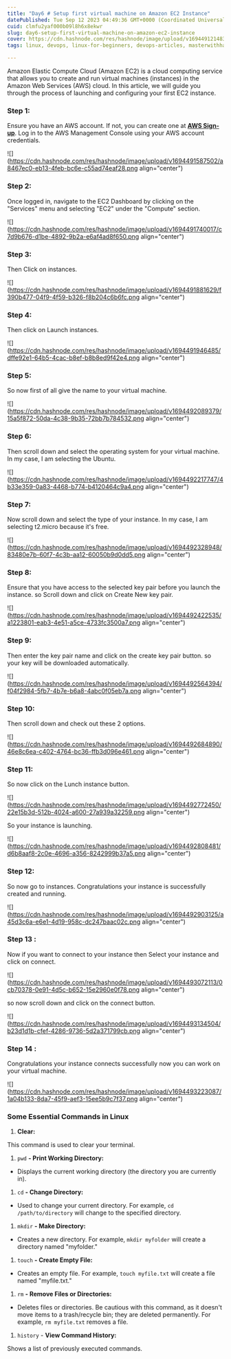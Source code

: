 ```yaml
---
title: "Day6 # Setup first virtual machine on Amazon EC2 Instance"
datePublished: Tue Sep 12 2023 04:49:36 GMT+0000 (Coordinated Universal Time)
cuid: clmfu2yaf000b09l8h6x8ekwr
slug: day6-setup-first-virtual-machine-on-amazon-ec2-instance
cover: https://cdn.hashnode.com/res/hashnode/image/upload/v1694491214835/1d93c7f0-07ad-4a4b-a416-9996ac5636bf.png
tags: linux, devops, linux-for-beginners, devops-articles, masterwithhamza

---
```


Amazon Elastic Compute Cloud (Amazon EC2) is a cloud computing service that allows you to create and run virtual machines (instances) in the Amazon Web Services (AWS) cloud. In this article, we will guide you through the process of launching and configuring your first EC2 instance.

### **Step 1:**

Ensure you have an AWS account. If not, you can create one at [**AWS Sign-up**](https://aws.amazon.com/). Log in to the AWS Management Console using your AWS account credentials.

![](https://cdn.hashnode.com/res/hashnode/image/upload/v1694491587502/a8467ec0-eb13-4feb-bc6e-c55ad74eaf28.png align="center")

### Step 2:

Once logged in, navigate to the EC2 Dashboard by clicking on the "Services" menu and selecting "EC2" under the "Compute" section.

![](https://cdn.hashnode.com/res/hashnode/image/upload/v1694491740017/c7d9b676-d1be-4892-9b2a-e6af4ad8f650.png align="center")

### **Step 3:**

Then Click on instances.

![](https://cdn.hashnode.com/res/hashnode/image/upload/v1694491881629/f390b477-04f9-4f59-b326-f8b204c6b6fc.png align="center")

### Step 4:

Then click on Launch instances.

![](https://cdn.hashnode.com/res/hashnode/image/upload/v1694491946485/dffe92e1-64b5-4cac-b8ef-b8b8ed9f42e4.png align="center")

### Step 5:

So now first of all give the name to your virtual machine.

![](https://cdn.hashnode.com/res/hashnode/image/upload/v1694492089379/15a5f872-50da-4c38-9b35-72bb7b784532.png align="center")

### Step 6:

Then scroll down and select the operating system for your virtual machine. In my case, I am selecting the Ubuntu.

![](https://cdn.hashnode.com/res/hashnode/image/upload/v1694492217747/4b33e359-0a83-4468-b774-b4120464c9a4.png align="center")

### Step 7:

Now scroll down and select the type of your instance. In my case, I am selecting t2.micro because it's free.

![](https://cdn.hashnode.com/res/hashnode/image/upload/v1694492328948/83480e7b-60f7-4c3b-aa12-60050b9d0dd5.png align="center")

### Step 8:

Ensure that you have access to the selected key pair before you launch the instance. so Scroll down and click on Create New key pair.

![](https://cdn.hashnode.com/res/hashnode/image/upload/v1694492422535/a1223801-eab3-4e51-a5ce-4733fc3500a7.png align="center")

### Step 9:

Then enter the key pair name and click on the create key pair button. so your key will be downloaded automatically.

![](https://cdn.hashnode.com/res/hashnode/image/upload/v1694492564394/f04f2984-5fb7-4b7e-b6a8-4abc0f05eb7a.png align="center")

### Step 10:

Then scroll down and check out these 2 options.

![](https://cdn.hashnode.com/res/hashnode/image/upload/v1694492684890/46e8c6ea-c402-4764-bc36-ffb3d096e461.png align="center")

### Step 11:

So now click on the Lunch instance button.

![](https://cdn.hashnode.com/res/hashnode/image/upload/v1694492772450/22e15b3d-512b-4024-a600-27a939a32259.png align="center")

So your instance is launching.

![](https://cdn.hashnode.com/res/hashnode/image/upload/v1694492808481/d6b8aaf8-2c0e-4696-a356-8242999b37a5.png align="center")

### Step 12:

So now go to instances. Congratulations your instance is successfully created and running.

![](https://cdn.hashnode.com/res/hashnode/image/upload/v1694492903125/a45d3c6a-e6e1-4d19-958c-dc247baac02c.png align="center")

### Step 13 :

Now if you want to connect to your instance then Select your instance and click on connect.

![](https://cdn.hashnode.com/res/hashnode/image/upload/v1694493072113/0cb70378-0e91-4d5c-b652-15e2960e0f78.png align="center")

so now scroll down and click on the connect button.

![](https://cdn.hashnode.com/res/hashnode/image/upload/v1694493134504/b23d1d1b-cfef-4286-9736-5d2a371799cb.png align="center")

### Step 14 :

Congratulations your instance connects successfully now you can work on your virtual machine.

![](https://cdn.hashnode.com/res/hashnode/image/upload/v1694493223087/1a04b133-8da7-45f9-aef3-15ee5b9c7f37.png align="center")

### Some Essential Commands in Linux

1. **Clear:**
    

This command is used to clear your terminal.

1. `pwd` **- Print Working Directory:**
    

* Displays the current working directory (the directory you are currently in).
    

1. `cd` **- Change Directory:**
    

* Used to change your current directory. For example, `cd /path/to/directory` will change to the specified directory.
    

1. `mkdir` **- Make Directory:**
    

* Creates a new directory. For example, `mkdir myfolder` will create a directory named "myfolder."
    

1. `touch` **- Create Empty File:**
    

* Creates an empty file. For example, `touch myfile.txt` will create a file named "myfile.txt."
    

1. `rm` **- Remove Files or Directories:**
    

* Deletes files or directories. Be cautious with this command, as it doesn't move items to a trash/recycle bin; they are deleted permanently. For example, `rm myfile.txt` removes a file.
    

1. `history` - **View Command History:**
    

Shows a list of previously executed commands.